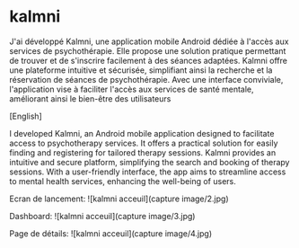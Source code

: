 # kalmni
J'ai développé Kalmni, une application mobile Android dédiée à l'accès aux services de psychothérapie. Elle propose une solution pratique permettant de trouver et de s'inscrire facilement à des séances adaptées. 
Kalmni offre une plateforme intuitive et sécurisée, simplifiant ainsi la recherche et la réservation de séances de psychothérapie. 
Avec une interface conviviale, l'application vise à faciliter l'accès aux services de santé mentale, améliorant ainsi le bien-être des utilisateurs

[English]

I developed Kalmni, an Android mobile application designed to facilitate access to psychotherapy services. It offers a practical solution for easily finding and registering for tailored therapy sessions. 
Kalmni provides an intuitive and secure platform, simplifying the search and booking of therapy sessions. 
With a user-friendly interface, the app aims to streamline access to mental health services, enhancing the well-being of users.

Ecran de lancement:
![kalmni acceuil](capture image/2.jpg)

Dashboard:
![kalmni acceuil](capture image/3.jpg)

Page de détails:
![kalmni acceuil](capture image/4.jpg)








